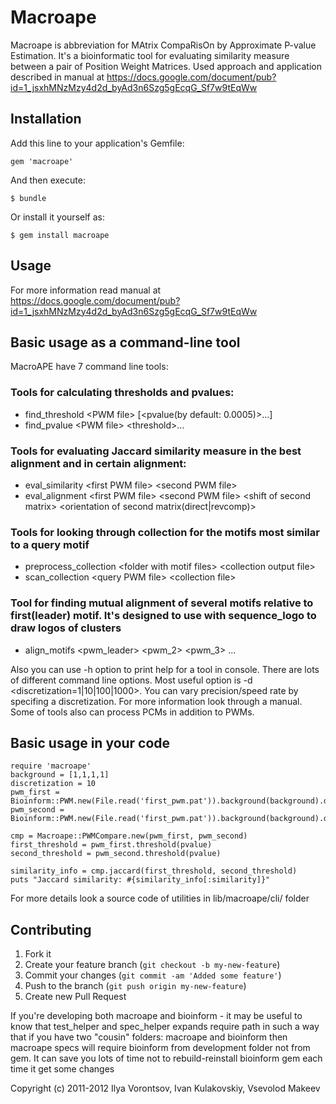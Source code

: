 # Macroape

Macroape is abbreviation for MAtrix CompaRisOn by Approximate P-value Estimation. It's a bioinformatic tool for evaluating similarity measure between a pair of Position Weight Matrices. Used approach and application described in manual at https://docs.google.com/document/pub?id=1_jsxhMNzMzy4d2d_byAd3n6Szg5gEcqG_Sf7w9tEqWw

## Installation

Add this line to your application's Gemfile:

    gem 'macroape'

And then execute:

    $ bundle

Or install it yourself as:

    $ gem install macroape

## Usage
  For more information read manual at https://docs.google.com/document/pub?id=1_jsxhMNzMzy4d2d_byAd3n6Szg5gEcqG_Sf7w9tEqWw

## Basic usage as a command-line tool
  MacroAPE have 7 command line tools:
  
### Tools for calculating thresholds and pvalues:
  * find_threshold \<PWM file\> [\<pvalue(by default: 0.0005)\>...]
  * find_pvalue \<PWM file\> \<threshold\>...
  
### Tools for evaluating Jaccard similarity measure in the best alignment and in certain alignment:
  * eval_similarity \<first PWM file\> \<second PWM file\>
  * eval_alignment \<first PWM file\> \<second PWM file\> \<shift of second matrix\> \<orientation of second matrix(direct|revcomp)\>
  
### Tools for looking through collection for the motifs most similar to a query motif
  * preprocess_collection \<folder with motif files\> \<collection output file\>
  * scan_collection \<query PWM file\> \<collection file\>
  
### Tool for finding mutual alignment of several motifs relative to first(leader) motif. It's designed to use with sequence_logo to draw logos of clusters
  * align_motifs \<pwm_leader\> \<pwm_2\> \<pwm_3\> ...
  
  Also you can use -h option to print help for a tool in console.
  There are lots of different command line options. Most useful option is -d <discretization=1|10|100|1000>. You can vary precision/speed rate by specifing a discretization. For more information look through a manual.
  Some of tools also can process PCMs in addition to PWMs.

## Basic usage in your code
    require 'macroape'
    background = [1,1,1,1]
    discretization = 10
    pwm_first = Bioinform::PWM.new(File.read('first_pwm.pat')).background(background).discrete(discretization)
    pwm_second = Bioinform::PWM.new(File.read('first_pwm.pat')).background(background).discrete(discretization)
    
    cmp = Macroape::PWMCompare.new(pwm_first, pwm_second)
    first_threshold = pwm_first.threshold(pvalue)
    second_threshold = pwm_second.threshold(pvalue)
    
    similarity_info = cmp.jaccard(first_threshold, second_threshold)
    puts "Jaccard similarity: #{similarity_info[:similarity]}"
    
  For more details look a source code of utilities in lib/macroape/cli/ folder

## Contributing

1. Fork it
2. Create your feature branch (`git checkout -b my-new-feature`)
3. Commit your changes (`git commit -am 'Added some feature'`)
4. Push to the branch (`git push origin my-new-feature`)
5. Create new Pull Request

If you're developing both macroape and bioinform - it may be useful to know that test_helper and spec_helper expands require path in such a way that if you have two "cousin" folders: macroape and bioinform then macroape specs will require bioinform from development folder not from gem. It can save you lots of time not to rebuild-reinstall bioinform gem each time it get some changes

Copyright (c) 2011-2012 Ilya Vorontsov, Ivan Kulakovskiy, Vsevolod Makeev